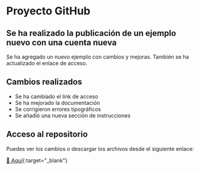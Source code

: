# Proyecto GitHub

## Se ha realizado la publicación de un ejemplo nuevo con una cuenta nueva

Se ha agregado un nuevo ejemplo con cambios y mejoras. También se ha actualizado el enlace de acceso.

## Cambios realizados
- Se ha cambiado el link de acceso
- Se ha mejorado la documentación
- Se corrigieron errores tipográficos
- Se añadió una nueva sección de instrucciones

## Acceso al repositorio

Puedes ver los cambios o descargar los archivos desde el siguiente enlace:

[🔗 Aquí](https://github.com/jinooli2024/examengit){:target="_blank"}
